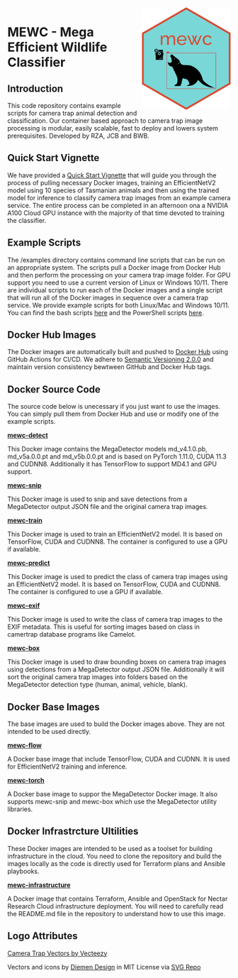 <img src="mewc_logo_hex.png" alt="MEWC Hex Sticker" width="200" align="right"/>

# MEWC - Mega Efficient Wildlife Classifier

## Introduction
This code repository contains example scripts for camera trap animal detection and classification. Our container based approach to camera trap image processing is modular, easily scalable, fast to deploy and lowers system prerequisites. Developed by RZA, JCB and BWB.

## Quick Start Vignette
We have provided a [Quick Start Vignette](./vignette.md) that will guide you through the process of pulling necessary Docker images, training an EfficientNetV2 model using 10 species of Tasmanian animals and then using the trained model for inference to classify camera trap images from an example camera service. The entire process can be completed in an afternoon ona a NVIDIA A100 Cloud GPU instance with the majority of that time devoted to training the classifier. 

## Example Scripts
The /examples directory contains command line scripts that can be run on an appropriate system. The scripts pull a Docker image from Docker Hub and then perform the processing on your camera trap image folder. For GPU support you need to use a current version of Linux or Windows 10/11. There are individual scripts to run each of the Docker images and a single script that will run all of the Docker images in sequence over a camera trap service. We provide example scripts for both Linux/Mac and Windows 10/11. You can find the bash scripts [here](./examples/bash/) and the PowerShell scripts [here](./examples/powershell/).



## Docker Hub Images
The Docker images are automatically built and pushed to [Docker Hub](https://hub.docker.com) using GitHub Actions for CI/CD. We adhere to [Semantic Versioning 2.0.0](https://semver.org) and maintain version consistency bewtween GitHub and Docker Hub tags. 

## Docker Source Code
The source code below is unecessary if you just want to use the images. You can simply pull them from Docker Hub and use or modify one of the example scripts.

[**mewc-detect**](https://github.com/zaandahl/mewc-detect)

This Docker image contains the MegaDetector models md_v4.1.0.pb, md_v5a.0.0.pt and md_v5b.0.0.pt and is based on PyTorch 1.11.0, CUDA 11.3 and CUDNN8. Additionally it has TensorFlow to support MD4.1 and GPU support.

[**mewc-snip**](https://github.com/zaandahl/mewc-snip)

This Docker image is used to snip and save detections from a MegaDetector output JSON file and the original camera trap images.

[**mewc-train**](https://github.com/zaandahl/mewc-train)

This Docker image is used to train an EfficientNetV2 model. It is based on TensorFlow, CUDA and CUDNN8. The container is configured to use a GPU if available. 

[**mewc-predict**](https://github.com/zaandahl/mewc-predict)

This Docker image is used to predict the class of camera trap images using an EfficientNetV2 model. It is based on TensorFlow, CUDA and CUDNN8. The container is configured to use a GPU if available. 

[**mewc-exif**](https://github.com/zaandahl/mewc-exif)

This Docker image is used to write the class of camera trap images to the EXIF metadata. This is useful for sorting images based on class in camertrap database programs like Camelot.

[**mewc-box**](https://github.com/zaandahl/mewc-box)

This Docker image is used to draw bounding boxes on camera trap images using detections from a MegaDetector output JSON file. Additionally it will sort the original camera trap images into folders based on the MegaDetector detection type (human, animal, vehicle, blank). 

## Docker Base Images
The base images are used to build the Docker images above. They are not intended to be used directly. 

[**mewc-flow**](https://github.com/zaandahl/mewc-flow)

A Docker base image that include TensorFlow, CUDA and CUDNN. It is used for EfficientNetV2 training and inference.

[**mewc-torch**](https://github.com/zaandahl/mewc-torch)

A Docker base image to suppor the MegaDetector Docker image. It also supports mewc-snip and mewc-box which use the MegaDetector utility libraries. 

## Docker Infrastrcture Ultilities
These Docker images are intended to be used as a toolset for building infrastructure in the cloud. You need to clone the repository and build the images locally as the code is directly used for Terraform plans and Ansible playbooks. 

[**mewc-infrastructure**](https://github.com/zaandahl/mewc-infrastructure)

A Docker image that contains Terraform, Ansible and OpenStack for Nectar Research Cloud infrastructure deployment. You will need to carefully read the README.md file in the repository to understand how to use this image.

## Logo Attributes

<a href="https://www.vecteezy.com/free-vector/camera-trap">Camera Trap Vectors by Vecteezy</a>

Vectors and icons by <a href="https://github.com/DiemenDesign/LibreICONS?ref=svgrepo.com" target="_blank">Diemen Design</a> in MIT License via <a href="https://www.svgrepo.com/" target="_blank">SVG Repo</a>


